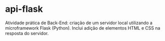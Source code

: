 # api-flask
Atividade prática de Back-End: criação de um servidor local utilizando a microframework Flask (Python). Inclui adição de elementos HTML e CSS na resposta do servidor.

